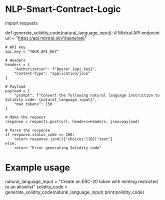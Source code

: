 # NLP-Smart-Contract-Logic
import requests

def generate_solidity_code(natural_language_input):
    # Mistral API endpoint
    url = "https://api.mistral.ai/v1/generate"

    # API key
    api_key = "YOUR_API_KEY"

    # Headers
    headers = {
        "Authorization": f"Bearer {api_key}",
        "Content-Type": "application/json"
    }

    # Payload
    payload = {
        "prompt": f"Convert the following natural language instruction to Solidity code: {natural_language_input}",
        "max_tokens": 150
    }

    # Make the request
    response = requests.post(url, headers=headers, json=payload)

    # Parse the response
    if response.status_code == 200:
        return response.json()["choices"][0]["text"]
    else:
        return "Error generating Solidity code"

# Example usage
natural_language_input = "Create an ERC-20 token with minting restricted to an allowlist"
solidity_code = generate_solidity_code(natural_language_input)
print(solidity_code)
